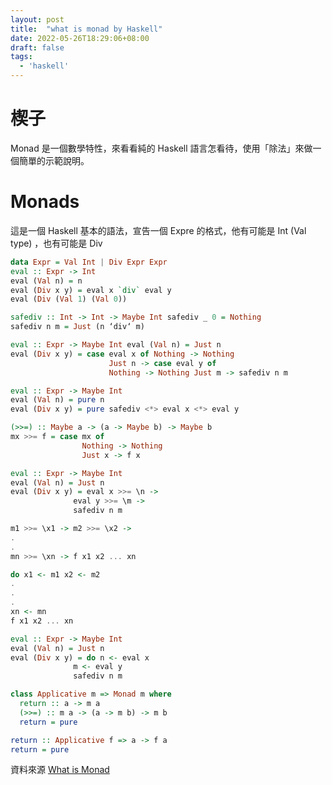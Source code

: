 ```yaml
---
layout: post
title:  "what is monad by Haskell"
date: 2022-05-26T18:29:06+08:00
draft: false
tags: 
  - 'haskell'
---
```


# 楔子
Monad 是一個數學特性，來看看純的 Haskell 語言怎看待，使用「除法」來做一個簡單的示範說明。

# Monads
這是一個 Haskell 基本的語法，宣告一個 Expre 的格式，他有可能是 Int (Val type) ，也有可能是 Div
```haskell
data Expr = Val Int | Div Expr Expr
eval :: Expr -> Int
eval (Val n) = n
eval (Div x y) = eval x `div` eval y
eval (Div (Val 1) (Val 0))
```

```haskell
safediv :: Int -> Int -> Maybe Int safediv _ 0 = Nothing
safediv n m = Just (n ‘div‘ m)
```

```haskell
eval :: Expr -> Maybe Int eval (Val n) = Just n
eval (Div x y) = case eval x of Nothing -> Nothing
                      Just n -> case eval y of
                      Nothing -> Nothing Just m -> safediv n m
```

```haskell
eval :: Expr -> Maybe Int
eval (Val n) = pure n
eval (Div x y) = pure safediv <*> eval x <*> eval y
```

```haskell
(>>=) :: Maybe a -> (a -> Maybe b) -> Maybe b
mx >>= f = case mx of
                Nothing -> Nothing
                Just x -> f x
```

```haskell
eval :: Expr -> Maybe Int
eval (Val n) = Just n
eval (Div x y) = eval x >>= \n ->
              eval y >>= \m -> 
              safediv n m
```

```haskell
m1 >>= \x1 -> m2 >>= \x2 -> 
.
.
mn >>= \xn -> f x1 x2 ... xn
```


```haskell
do x1 <- m1 x2 <- m2
.
.
.
xn <- mn
f x1 x2 ... xn
```


```haskell
eval :: Expr -> Maybe Int
eval (Val n) = Just n
eval (Div x y) = do n <- eval x
              m <- eval y
              safediv n m
```

```haskell
class Applicative m => Monad m where 
  return :: a -> m a
  (>>=) :: m a -> (a -> m b) -> m b
  return = pure
```

```haskell
return :: Applicative f => a -> f a 
return = pure
```


資料來源
[What is Monad](https://www.youtube.com/watch?v=t1e8gqXLbsU&t=1178s)

